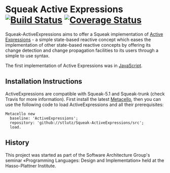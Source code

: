 # Squeak Active Expressions [![Build Status][travis_b]][travis_url] [![Coverage Status][coveralls_b]][coveralls_url]

Squeak-ActiveExpressions aims to offer a Squeak implementation of [Active Expressions] - a simple state-based reactive concept which eases the implementation of other state-based reactive concepts by offering its change detection and change propagation facilities to its users through a simple to use syntax.

The first implementation of Active Expressions was in [JavaScript][JavaScript Implementation].

## Installation Instructions

ActiveExpressions are compatible with Squeak-5.1 and Squeak-trunk (check Travis for more information). First install the latest [Metacello], then you can use the following code to load ActiveExpressions and all their prerequisites:

```
Metacello new
  baseline: 'ActiveExpressions';
  repository: 'github://stlutz/Squeak-ActiveExpressions/src';
  load.
```

## History

This project was started as part of the Software Architecture Group's seminar «Programming Languages: Design and Implementation» held at the Hasso-Plattner Institute.

[travis_b]: https://travis-ci.org/stlutz/Squeak-ActiveExpressions.svg?branch=master
[travis_url]: https://travis-ci.org/stlutz/Squeak-ActiveExpressions
[coveralls_b]: https://coveralls.io/repos/github/stlutz/Squeak-ActiveExpressions/badge.svg?branch=master
[coveralls_url]: https://coveralls.io/github/stlutz/Squeak-ActiveExpressions?branch=master

[Active Expressions]: http://programming-journal.org/2017/1/12/
[JavaScript Implementation]: https://github.com/active-expressions/active-expressions
[Metacello]: https://github.com/Metacello/metacello
